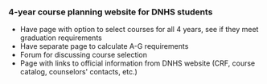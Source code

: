 ### 4-year course planning website for DNHS students
- Have page with option to select courses for all 4 years, see if they meet graduation requirements
- Have separate page to calculate A-G requirements
- Forum for discussing course selection
- Page with links to official information from DNHS website (CRF, course catalog, counselors' contacts, etc.)
